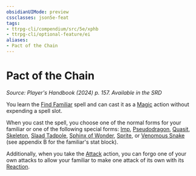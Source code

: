 ```yaml
---
obsidianUIMode: preview
cssclasses: json5e-feat
tags:
- ttrpg-cli/compendium/src/5e/xphb
- ttrpg-cli/optional-feature/ei
aliases:
- Pact of the Chain
---
```

# Pact of the Chain
*Source: Player's Handbook (2024) p. 157. Available in the <span title='Systems Reference Document (5.2)'>SRD</span>*  

You learn the [Find Familiar](Інструменти%20ДМ/CLI/spells/find-familiar-xphb.md) spell and can cast it as a [Magic](Інструменти%20ДМ/CLI/rules/actions.md#Magic) action without expending a spell slot.

When you cast the spell, you choose one of the normal forms for your familiar or one of the following special forms: [Imp](Інструменти%20ДМ/CLI/bestiary/fiend/imp-xmm.md), [Pseudodragon](Інструменти%20ДМ/CLI/bestiary/dragon/pseudodragon-xmm.md), [Quasit](Інструменти%20ДМ/CLI/bestiary/fiend/quasit-xmm.md), [Skeleton](Інструменти%20ДМ/CLI/bestiary/undead/skeleton-xmm.md), [Slaad Tadpole](Інструменти%20ДМ/CLI/bestiary/aberration/slaad-tadpole-xmm.md), [Sphinx of Wonder](Інструменти%20ДМ/CLI/bestiary/celestial/sphinx-of-wonder-xmm.md), [Sprite](Інструменти%20ДМ/CLI/bestiary/fey/sprite-xmm.md), or [Venomous Snake](Інструменти%20ДМ/CLI/bestiary/beast/venomous-snake-xmm.md) (see appendix B for the familiar's stat block).

Additionally, when you take the [Attack](Інструменти%20ДМ/CLI/rules/actions.md#Attack) action, you can forgo one of your own attacks to allow your familiar to make one attack of its own with its [Reaction](Інструменти%20ДМ/CLI/rules/variant-rules/reaction-xphb.md).